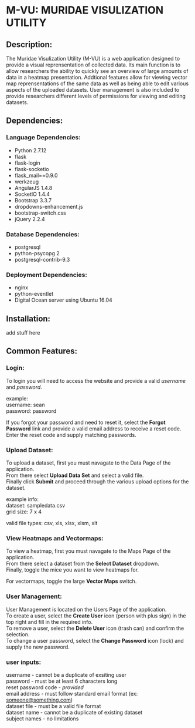 # M-VU: MURIDAE VISULIZATION UTILITY

## Description:
The Muridae Visulization Utility (M-VU) is a web application designed to provide a visual reprensentation of collected data. Its main function is to allow researchers the ability to quickly see an overview of large amounts of data in a heatmap presentation. Addtional features allow for viewing vector map reprensentations of the same data as well as being able to edit various aspects of the uploaded datasets. User management is also included to provide researchers different levels of permissions for viewing and editing datasets. 

## Dependencies:

### Language Dependencies:
- Python 2.7.12
 - flask
 - flask-login
 - flask-socketio
 - flask_mail==0.9.0
 - werkzeug
- AngularJS 1.4.8
- SocketIO 1.4.4
- Bootstrap 3.3.7
- dropdowns-enhancement.js
- bootstrap-switch.css
- jQuery 2.2.4

### Database Dependencies:
- postgresql
- python-psycopg 2
- postgresql-contrib-9.3

### Deployment Dependencies:
- nginx
- python-eventlet
- Digital Ocean server using Ubuntu 16.04

## Installation:
add stuff here

## Common Features:
### Login:
To login you will need to access the website and provide a valid *username* and *password*.

example:  
username: sean  
password: password  

If you forgot your password and need to reset it, select the **Forgot Password** link and provide a valid email address to receive a reset code. Enter the reset code and supply matching passwords.  

### Upload Dataset:
To upload a dataset, first you must navagate to the Data Page of the application.  
From there select **Upload Data Set** and select a valid file.  
Finally click **Submit** and proceed through the various upload options for the dataset.

example info:  
dataset: sampledata.csv  
grid size: 7 x 4  

valid file types: csv, xls, xlsx, xlsm, xlt

### View Heatmaps and Vectormaps:
To view a heatmap, first you must navagate to the Maps Page of the application.  
From there select a dataset from the **Select Dataset** dropdown.  
Finally, toggle the mice you want to view heatmaps for.

For vectormaps, toggle the large **Vector Maps** switch.  

### User Management:
User Management is located on the Users Page of the application.  
To create a user, select the **Create User** icon (person with plus sign) in the top right and fill in the required info.  
To remove a user, select the **Delete User** icon (trash can) and confirm the selection.  
To change a user password, select the **Change Password** icon (lock) and supply the new password.  

### user inputs:
username - cannot be a duplicate of exsiting user  
password - must be at least 6 characters long  
reset password code - *provided*  
email address - must follow standard email format (ex: someone@something.com)  
dataset file - must be a valid file format  
dataset name - cannot be a duplicate of existing dataset  
subject names - no limitations  

